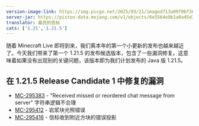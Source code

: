 ```yaml
---
version-image-link: https://img.picgo.net/2025/03/21/imaged713a09f0bf3887e.png
server-jar: https://piston-data.mojang.com/v1/objects/6e5564e9b1a0a45d3cb028d5af591cd30e53b404/server.jar
translator: 最亮的信标
cats: ['1.21','1.21.5']
---
```

随着 Minecraft Live 即将到来，我们离本年的第一个小更新的发布也越来越近了。今天我们带来了第一个 1.21.5 的发布候选版本，包含了一些漏洞修复。这意味着如果没有出现别的关键问题，该版本即为我们计划发布的 Java 版 1.21.5。

## 在 1.21.5 Release Candidate 1 中修复的漏洞
* [MC-295383](https://bugs.mojang.com/browse/MC-295383) - "Received missed or reordered chat message from server" 字符串逻辑不合理
* [MC-295412](https://bugs.mojang.com/browse/MC-295412) - 岩浆块光照错误
* [MC-295416](https://bugs.mojang.com/browse/MC-295416) - 信标收到附近方块的错误投影